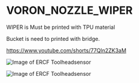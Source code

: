 # VORON_NOZZLE_WIPER



WIPER is Must be printed with TPU material

Bucket is need to printed with bridge.


https://www.youtube.com/shorts/77Qln2ZK3aM



![Image of ERCF Toolheadsensor](https://github.com/pure100kim/VORON_NOZZLE_WIPER/blob/main/Pictures/VORON_NOZZLE_WIPER.png)


![Image of ERCF Toolheadsensor](https://github.com/pure100kim/VORON_NOZZLE_WIPER/blob/main/Pictures/VORON_NOZZLE_WIPER1.jpg)
